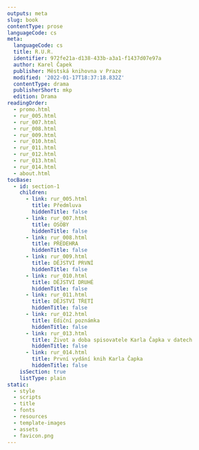 ```yaml
---
outputs: meta
slug: book
contentType: prose
languageCode: cs
meta:
  languageCode: cs
  title: R.U.R.
  identifier: 972fe21a-d138-433b-a3a1-f1437d07e97a
  author: Karel Čapek
  publisher: Městská knihovna v Praze
  modified: '2022-01-17T18:37:18.832Z'
  contentType: drama
  publisherShort: mkp
  edition: Drama
readingOrder:
  - promo.html
  - rur_005.html
  - rur_007.html
  - rur_008.html
  - rur_009.html
  - rur_010.html
  - rur_011.html
  - rur_012.html
  - rur_013.html
  - rur_014.html
  - about.html
tocBase:
  - id: section-1
    children:
      - link: rur_005.html
        title: Předmluva
        hiddenTitle: false
      - link: rur_007.html
        title: OSOBY
        hiddenTitle: false
      - link: rur_008.html
        title: PŘEDEHRA
        hiddenTitle: false
      - link: rur_009.html
        title: DĚJSTVÍ PRVNÍ
        hiddenTitle: false
      - link: rur_010.html
        title: DĚJSTVÍ DRUHÉ
        hiddenTitle: false
      - link: rur_011.html
        title: DĚJSTVÍ TŘETÍ
        hiddenTitle: false
      - link: rur_012.html
        title: Ediční poznámka
        hiddenTitle: false
      - link: rur_013.html
        title: Život a doba spisovatele Karla Čapka v datech
        hiddenTitle: false
      - link: rur_014.html
        title: První vydání knih Karla Čapka
        hiddenTitle: false
    isSection: true
    listType: plain
static:
  - style
  - scripts
  - title
  - fonts
  - resources
  - template-images
  - assets
  - favicon.png
---
```

